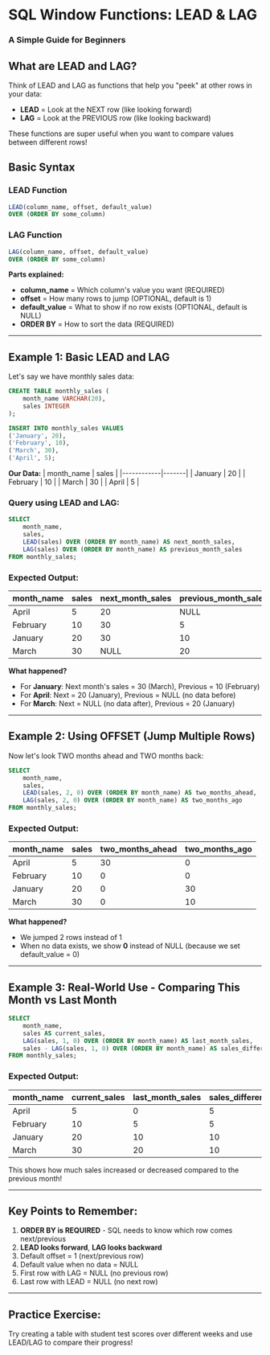# SQL Window Functions: LEAD & LAG
### A Simple Guide for Beginners

## What are LEAD and LAG?

Think of LEAD and LAG as functions that help you "peek" at other rows in your data:

- **LEAD** = Look at the NEXT row (like looking forward)
- **LAG** = Look at the PREVIOUS row (like looking backward)

These functions are super useful when you want to compare values between different rows!

## Basic Syntax

### LEAD Function
```sql
LEAD(column_name, offset, default_value) 
OVER (ORDER BY some_column)
```

### LAG Function
```sql
LAG(column_name, offset, default_value) 
OVER (ORDER BY some_column)
```

**Parts explained:**
- **column_name** = Which column's value you want (REQUIRED)
- **offset** = How many rows to jump (OPTIONAL, default is 1)
- **default_value** = What to show if no row exists (OPTIONAL, default is NULL)
- **ORDER BY** = How to sort the data (REQUIRED)

---

## Example 1: Basic LEAD and LAG

Let's say we have monthly sales data:

```sql
CREATE TABLE monthly_sales (
    month_name VARCHAR(20),
    sales INTEGER
);

INSERT INTO monthly_sales VALUES
('January', 20),
('February', 10),
('March', 30),
('April', 5);
```

**Our Data:**
| month_name | sales |
|------------|-------|
| January    | 20    |
| February   | 10    |
| March      | 30    |
| April      | 5     |

### Query using LEAD and LAG:

```sql
SELECT 
    month_name,
    sales,
    LEAD(sales) OVER (ORDER BY month_name) AS next_month_sales,
    LAG(sales) OVER (ORDER BY month_name) AS previous_month_sales
FROM monthly_sales;
```

### Expected Output:

| month_name | sales | next_month_sales | previous_month_sales |
|------------|-------|------------------|---------------------|
| April      | 5     | 20               | NULL                |
| February   | 10    | 30               | 5                   |
| January    | 20    | 30               | 10                  |
| March      | 30    | NULL             | 20                  |

**What happened?**
- For **January**: Next month's sales = 30 (March), Previous = 10 (February)
- For **April**: Next = 20 (January), Previous = NULL (no data before)
- For **March**: Next = NULL (no data after), Previous = 20 (January)

---

## Example 2: Using OFFSET (Jump Multiple Rows)

Now let's look TWO months ahead and TWO months back:

```sql
SELECT 
    month_name,
    sales,
    LEAD(sales, 2, 0) OVER (ORDER BY month_name) AS two_months_ahead,
    LAG(sales, 2, 0) OVER (ORDER BY month_name) AS two_months_ago
FROM monthly_sales;
```

### Expected Output:

| month_name | sales | two_months_ahead | two_months_ago |
|------------|-------|------------------|----------------|
| April      | 5     | 30               | 0              |
| February   | 10    | 0                | 0              |
| January    | 20    | 0                | 30             |
| March      | 30    | 0                | 10             |

**What happened?**
- We jumped 2 rows instead of 1
- When no data exists, we show **0** instead of NULL (because we set default_value = 0)

---

## Example 3: Real-World Use - Comparing This Month vs Last Month

```sql
SELECT 
    month_name,
    sales AS current_sales,
    LAG(sales, 1, 0) OVER (ORDER BY month_name) AS last_month_sales,
    sales - LAG(sales, 1, 0) OVER (ORDER BY month_name) AS sales_difference
FROM monthly_sales;
```

### Expected Output:

| month_name | current_sales | last_month_sales | sales_difference |
|------------|---------------|------------------|------------------|
| April      | 5             | 0                | 5                |
| February   | 10            | 5                | 5                |
| January    | 20            | 10               | 10               |
| March      | 30            | 20               | 10               |

This shows how much sales increased or decreased compared to the previous month!

---

## Key Points to Remember:

1. **ORDER BY is REQUIRED** - SQL needs to know which row comes next/previous
2. **LEAD looks forward**, **LAG looks backward**
3. Default offset = 1 (next/previous row)
4. Default value when no data = NULL
5. First row with LAG = NULL (no previous row)
6. Last row with LEAD = NULL (no next row)

---

## Practice Exercise:

Try creating a table with student test scores over different weeks and use LEAD/LAG to compare their progress!
